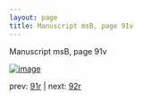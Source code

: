 ```yaml
---
layout: page
title: Manuscript msB, page 91v
---
```


Manuscript msB, page 91v

[![image](http://www.homermultitext.org/iipsrv?OBJ=IIP,1.0&FIF=/project/homer/pyramidal/deepzoom/hmt/vbbifolio/v1/vb_91v_92r.tif&WID=100&CVT=JPEG)](http://www.homermultitext.org/ict2/?urn=urn:cite2:hmt:vbbifolio.v1:vb_91v_92r)

prev:  [91r](../91r) | next:  [92r](../92r)

